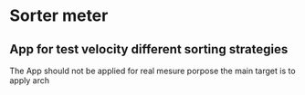 # Sorter meter

## App for test velocity different sorting strategies

The App should not be applied for real mesure porpose
the main target is to apply arch